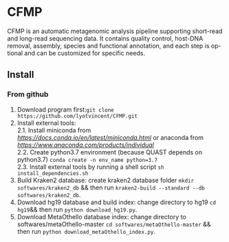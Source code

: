 # CFMP
CFMP is an automatic metagenomic analysis pipeline supporting short-read and long-read sequencing data. It contains quality control, host-DNA removal, assembly, species and functional annotation, and each step is op-tional and can be customized for specific needs.

## Install 

### From github

1. Download program first:```git clone https://github.com/lyotvincent/CFMP.git```
2. Install external tools:  
2.1. Install miniconda from *https://docs.conda.io/en/latest/miniconda.html* or anaconda from *https://www.anaconda.com/products/individual*  
2.2. Create python3.7 environment (because QUAST depends on python3.7) ```conda create -n env_name python=3.7```   
2.3. Install external tools by running a shell script ```sh install_dependencies.sh```  
3. Build Kraken2 database: create kraken2 database folder ```mkdir softwares/kraken2_db``` && then run ```kraken2-build --standard --db softwares/kraken2_db```.
4. Download hg19 database and build index: change directory to hg19 ```cd hg19```&& then run ```python download_hg19.py```.   
5. Download MetaOthello database index: change directory to softwares/metaOthello-master ```cd softwares/metaOthello-master``` && then run ```python download_metaOthello_index.py```.  
